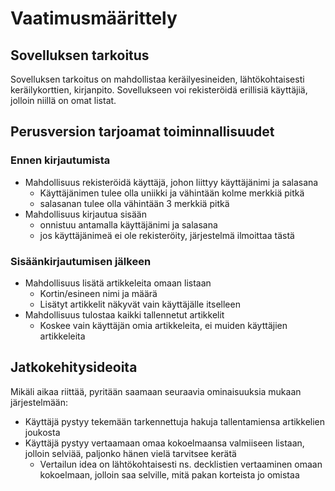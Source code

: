 # Vaatimusmäärittely

## Sovelluksen tarkoitus

Sovelluksen tarkoitus on mahdollistaa keräilyesineiden, lähtökohtaisesti keräilykorttien, kirjanpito. Sovellukseen voi rekisteröidä erillisiä käyttäjiä, jolloin niillä on omat listat.

## Perusversion tarjoamat toiminnallisuudet

### Ennen kirjautumista
- Mahdollisuus rekisteröidä käyttäjä, johon liittyy käyttäjänimi ja salasana
  - Käyttäjänimen tulee olla uniikki ja vähintään kolme merkkiä pitkä
  - salasanan tulee olla vähintään 3 merkkiä pitkä
- Mahdollisuus kirjautua sisään
  - onnistuu antamalla käyttäjänimi ja salasana
  - jos käyttäjänimeä ei ole rekisteröity, järjestelmä ilmoittaa tästä
 
### Sisäänkirjautumisen jälkeen
- Mahdollisuus lisätä artikkeleita omaan listaan
  - Kortin/esineen nimi ja määrä
  - Lisätyt artikkelit näkyvät vain käyttäjälle itselleen
- Mahdollisuus tulostaa kaikki tallennetut artikkelit
  - Koskee vain käyttäjän omia artikkeleita, ei muiden käyttäjien artikkeleita

## Jatkokehitysideoita
Mikäli aikaa riittää, pyritään saamaan seuraavia ominaisuuksia mukaan järjestelmään:
- Käyttäjä pystyy tekemään tarkennettuja hakuja tallentamiensa artikkelien joukosta
- Käyttäjä pystyy vertaamaan omaa kokoelmaansa valmiiseen listaan, jolloin selviää, paljonko hänen vielä tarvitsee kerätä
  - Vertailun idea on lähtökohtaisesti ns. decklistien vertaaminen omaan kokoelmaan, jolloin saa selville, mitä pakan korteista jo omistaa
